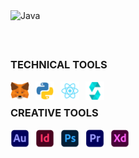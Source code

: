 <img align="left" alt="Java" width="1700px" style="padding-right:10px;" src="https://github.com/KatlegoMatebane/KatlegoMatebane/blob/main/Assests/Banners/Banner.gif"/>

## <br />

### TECHNICAL TOOLS

<img align="left" alt="Java" width="30px" style="padding-right:10px;" src="https://github.com/KatlegoMatebane/KatlegoMatebane/blob/main/Assests/Icons/MetaMask.png"/>
<img align="left" alt="Java" width="30px" style="padding-right:10px;" src="https://github.com/KatlegoMatebane/KatlegoMatebane/blob/main/Assests/Icons/Python.png"/>
<img align="left" alt="Java" width="30px" style="padding-right:10px;" src="https://github.com/KatlegoMatebane/KatlegoMatebane/blob/main/Assests/Icons/React.png"/>
<img align="left" alt="Java" width="30px" style="padding-right:10px;" src="https://github.com/KatlegoMatebane/KatlegoMatebane/blob/main/Assests/Icons/Solidity.png"/>
<br />

### CREATIVE TOOLS

<img align="left" alt="Java" width="30px" style="padding-right:10px;" src="https://github.com/KatlegoMatebane/KatlegoMatebane/blob/main/Assests/Icons/AdobeAudition.png"/>
<img align="left" alt="Java" width="30px" style="padding-right:10px;" src="https://github.com/KatlegoMatebane/KatlegoMatebane/blob/main/Assests/Icons/AdobeInDesign.png"/>
<img align="left" alt="Java" width="30px" style="padding-right:10px;" src="https://github.com/KatlegoMatebane/KatlegoMatebane/blob/main/Assests/Icons/AdobePhotoshop.png"/>
<img align="left" alt="Java" width="30px" style="padding-right:10px;" src="https://github.com/KatlegoMatebane/KatlegoMatebane/blob/main/Assests/Icons/AdobePremierePro.png"/>
<img align="left" alt="Java" width="30px" style="padding-right:10px;" src="https://github.com/KatlegoMatebane/KatlegoMatebane/blob/main/Assests/Icons/AdobeXD.png"/>

<!--
**KatlegoMatebane/KatlegoMatebane** is a ✨ _special_ ✨ repository because its `README.md` (this file) appears on your GitHub profile.

Here are some ideas to get you started:

- 🔭 I’m currently working on ...
- 🌱 I’m currently learning ...
- 👯 I’m looking to collaborate on ...
- 🤔 I’m looking for help with ...
- 💬 Ask me about ...
- 📫 How to reach me: ...
- 😄 Pronouns: ...
- ⚡ Fun fact: ...
-->
